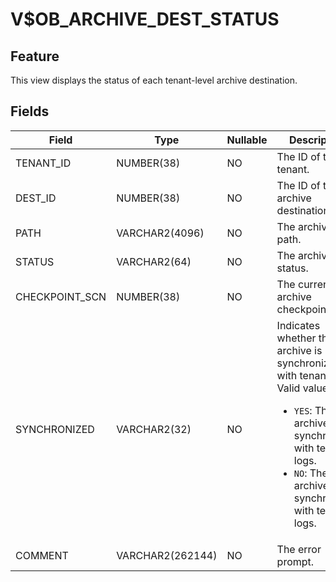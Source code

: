 # V$OB_ARCHIVE_DEST_STATUS

## Feature

This view displays the status of each tenant-level archive destination. 

## Fields

| **Field** | **Type** | **Nullable** | **Description** |
| --- | --- | --- | --- |
| TENANT_ID | NUMBER(38) | NO | The ID of the tenant. |
| DEST_ID | NUMBER(38) | NO | The ID of the archive destination. |
| PATH | VARCHAR2(4096) | NO | The archive path. |
| STATUS | VARCHAR2(64) | NO | The archiving status. |
| CHECKPOINT_SCN | NUMBER(38) | NO | The current archive checkpoint. |
| SYNCHRONIZED | VARCHAR2(32) | NO | Indicates whether the log archive is synchronized with tenant logs. Valid values:<ul><li> `YES`: The log archive is synchronized with tenant logs.  </li><li> `NO`: The log archive is not synchronized with tenant logs. </li></ul> |
| COMMENT | VARCHAR2(262144) | NO | The error prompt. |
